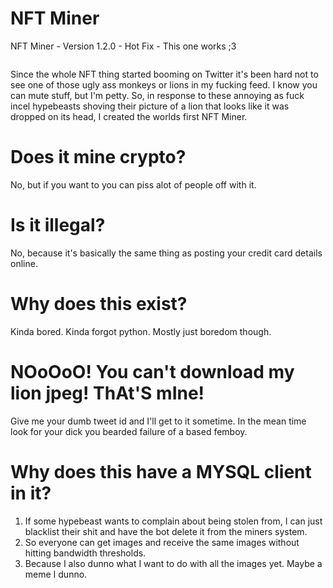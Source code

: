 # NFT Miner 
NFT Miner - Version 1.2.0 - Hot Fix - This one works ;3

<img src="">

Since the whole NFT thing started booming on Twitter it's been hard not to see one of those ugly ass monkeys or lions in my fucking feed. I know you can mute stuff, but I'm petty. So, in response to these annoying as fuck incel hypebeasts shoving their picture of a lion that looks like it was dropped on its head, I created the worlds first NFT Miner.

<h1>Does it mine crypto?</h1>

No, but if you want to you can piss alot of people off with it.

<h1>Is it illegal?</h1>

No, because it's basically the same thing as posting your credit card details online.

<h1>Why does this exist?</h1>

Kinda bored. Kinda forgot python. Mostly just boredom though.

<h1>NOoOoO! You can't download my lion jpeg! ThAt'S mIne!</h1>

Give me your dumb tweet id and I'll get to it sometime. In the mean time look for your dick you bearded failure of a based femboy.

<h1>Why does this have a MYSQL client in it?</h1>

1. If some hypebeast wants to complain about being stolen from, I can just blacklist their shit and have the bot delete it from the miners system.
2. So everyone can get images and receive the same images without hitting bandwidth thresholds.
3. Because I also dunno what I want to do with all the images yet. Maybe a meme I dunno.
